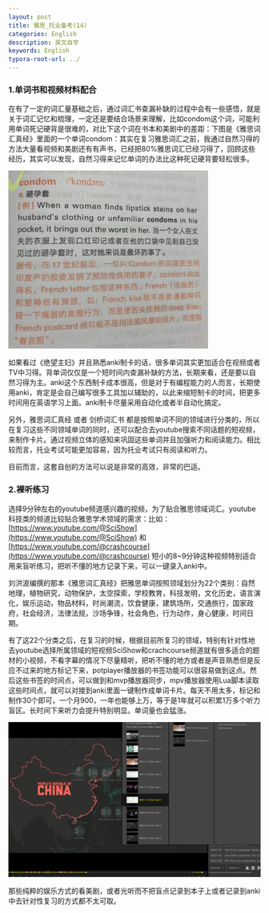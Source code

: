 ```yaml
---
layout: post
title: 雅思_托业备考(14)
categories: English
description: 英文自学
keywords: English
typora-root-url: ../
---
```


### 1.单词书和视频材料配合

在有了一定的词汇量基础之后，通过词汇书查漏补缺的过程中会有一些感悟，就是关于词汇记忆和梳理，一定还是要结合场景来理解，比如condom这个词，可能利用单词死记硬背是很难的，对比下这个词在书本和美剧中的差距：下图是《雅思词汇真经》里面的一个单词condom：其实在复习雅思词汇之前，我通过自然习得的方法大量看视频和美剧还有有声书，已经把80%雅思词汇已经习得了，回顾这些经历，其实可以发现，自然习得来记忆单词的办法比这种死记硬背要轻松很多。

![Typora_hojUwHdCSC](/images/posts/Typora_hojUwHdCSC-1676867996529-1.png)



如果看过《绝望主妇》并且熟悉anki制卡的话，很多单词其实更加适合在视频或者TV中习得。背单词仅仅是一个短时间内查漏补缺的方法，长期来看，还是要以自然习得为主。anki这个东西制卡成本很高，但是对于有编程能力的人而言，长期使用anki，肯定是会自己编写很多工具加以辅助的，以此来缩短制卡的时间，把更多时间用在英语学习上面。anki制卡尽量采用自动化或者半自动化搞定。

另外，雅思词汇真经 或者 剑桥词汇书 都是按照单词不同的领域进行分类的，所以在复习这些不同领域单词的同时，还可以配合去youtube搜索不同话题的短视频，来制作卡片。通过视频立体的感知来巩固这些单词并且加强听力和阅读能力。相比较而言，托业考试可能更加容易，因为托业考试只有阅读和听力。

目前而言，这套自创的方法可以说是非常的高效，非常的巴适。

### 2.裸听练习

选择9分钟左右的youtube频道感兴趣的视频，为了贴合雅思领域词汇。youtube科技类的频道比较贴合雅思学术领域的需求：比如：[https://www.youtube.com/@SciShow](https://www.youtube.com/@SciShow)    和   [https://www.youtube.com/@crashcourse](https://www.youtube.com/@crashcourse)   短小的8~9分钟这种视频特别适合用来盲听练习，把听不懂的地方记录下来，可以一键录入anki中。

刘洪波编撰的那本《雅思词汇真经》把雅思单词按照领域划分为22个类别：自然地理，植物研究，动物保护，太空探索，学校教育，科技发明，文化历史，语言演化，娱乐运动，物品材料，时尚潮流，饮食健康，建筑场所，交通旅行，国家政府，社会经济，法律法规，沙场争锋，社会角色，行为动作，身心健康，时间日期。

有了这22个分类之后，在复习的时候，根据目前所复习的领域，特别有针对性地去youtube选择所属领域的短视频SciShow和crachcourse频道就有很多适合的题材的小视频，不看字幕的情况下尽量精听，把听不懂的地方或者是声音熟悉但是反应不过来的地方标记下来，potplayer播放器的书签功能可以很容易做到这点。然后这些书签的时间点，可以做到和mvp播放器同步，mpv播放器使用Lua脚本读取这些时间点，就可以对接到anki里面一键制作成单词卡片。每天不用太多，标记和制作30个即可，一个月900，一年也能够上万，等于是1年就可以积累1万多个听力盲区。长时间下来听力会提升特别明显。单词量也会猛涨。

![PotPlayerMini64_654FLrkXyJ](./images/posts/PotPlayerMini64_654FLrkXyJ.png)

那些纯粹的娱乐方式的看美剧，或者光听而不把盲点记录到本子上或者记录到anki中去针对性复习的方式都不太可取。
